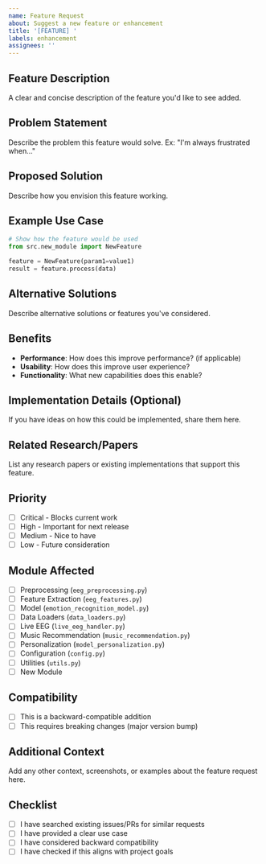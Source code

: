 ```yaml
---
name: Feature Request
about: Suggest a new feature or enhancement
title: '[FEATURE] '
labels: enhancement
assignees: ''
---
```


## Feature Description
A clear and concise description of the feature you'd like to see added.

## Problem Statement
Describe the problem this feature would solve. Ex: "I'm always frustrated when..."

## Proposed Solution
Describe how you envision this feature working.

## Example Use Case
```python
# Show how the feature would be used
from src.new_module import NewFeature

feature = NewFeature(param1=value1)
result = feature.process(data)
```

## Alternative Solutions
Describe alternative solutions or features you've considered.

## Benefits
- **Performance**: How does this improve performance? (if applicable)
- **Usability**: How does this improve user experience?
- **Functionality**: What new capabilities does this enable?

## Implementation Details (Optional)
If you have ideas on how this could be implemented, share them here.

## Related Research/Papers
List any research papers or existing implementations that support this feature.

## Priority
- [ ] Critical - Blocks current work
- [ ] High - Important for next release
- [ ] Medium - Nice to have
- [ ] Low - Future consideration

## Module Affected
- [ ] Preprocessing (`eeg_preprocessing.py`)
- [ ] Feature Extraction (`eeg_features.py`)
- [ ] Model (`emotion_recognition_model.py`)
- [ ] Data Loaders (`data_loaders.py`)
- [ ] Live EEG (`live_eeg_handler.py`)
- [ ] Music Recommendation (`music_recommendation.py`)
- [ ] Personalization (`model_personalization.py`)
- [ ] Configuration (`config.py`)
- [ ] Utilities (`utils.py`)
- [ ] New Module

## Compatibility
- [ ] This is a backward-compatible addition
- [ ] This requires breaking changes (major version bump)

## Additional Context
Add any other context, screenshots, or examples about the feature request here.

## Checklist
- [ ] I have searched existing issues/PRs for similar requests
- [ ] I have provided a clear use case
- [ ] I have considered backward compatibility
- [ ] I have checked if this aligns with project goals

